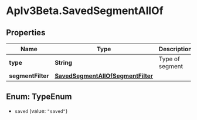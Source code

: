 # ApIv3Beta.SavedSegmentAllOf

## Properties

Name | Type | Description | Notes
------------ | ------------- | ------------- | -------------
**type** | **String** | Type of segment | [optional] [readonly] 
**segmentFilter** | [**SavedSegmentAllOfSegmentFilter**](SavedSegmentAllOfSegmentFilter.md) |  | 



## Enum: TypeEnum


* `saved` (value: `"saved"`)




